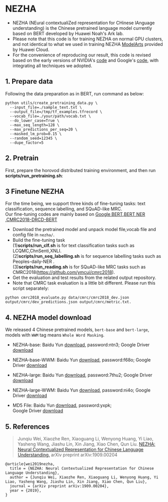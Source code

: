 # NEZHA

* NEZHA (NEural contextualiZed representation for CHinese lAnguage understanding) is the Chinese pretrained language model currently based on BERT developed by Huawei Noah's Ark lab.
* Please note that this code is for training NEZHA on normal GPU clusters, and not identical to what we used in training NEZHA [ModelArts](https://www.huaweicloud.com/product/modelarts.html) provided by Huawei Cloud.
* For the convenience of reproducing our result, this code is revised based on the early versions of NVIDIA's [code](https://github.com/NVIDIA/DeepLearningExamples/tree/master/TensorFlow/LanguageModeling/BERT) and Google's [code](https://github.com/google-research/bert), with integrating all techniques we adopted. 


## 1. Prepare data

Following the data preparation as in BERT, run command as below:

```shell
python utils/create_pretraining_data.py \
  --input_file=./sample_text.txt \
  --output_file=/tmp/tf_examples.tfrecord \
  --vocab_file=./your/path/vocab.txt \
  --do_lower_case=True \
  --max_seq_length=128 \
  --max_predictions_per_seq=20 \
  --masked_lm_prob=0.15 \
  --random_seed=12345 \
  --dupe_factor=5
 ```

## 2. Pretrain

First, prepare the horovod distributed training environment, and then run **scripts/run_pretraining.sh**:


## 3 Finetune NEZHA

For the time being, we support three kinds of fine-tuning tasks: text classification, sequence labelling, and SQuAD-like MRC.  
Our fine-tuning codes are mainly based on [Google BERT](https://github.com/google-research/bert),[BERT NER](https://github.com/ProHiryu/bert-chinese-ner) ,[CMRC2018-DRCD-BERT](https://github.com/johndpope/CMRC2018-DRCD-BERT)

- Download the pretrained model and unpack model file,vocab file and config file in `nezha/`.
- Build the fine-tuning task  
(1)**scripts/run_clf.sh** is for text classification tasks such as LCQMC,ChnSenti,XNLI.  
(2)**scripts/run_seq_labelling.sh** is for sequence labelling tasks such as Peoples-daily-NER .  
(3)**scripts/run_reading.sh** is for SQuAD-like MRC tasks such as CMRC2018(https://github.com/ymcui/cmrc2018).  
- Get the evaluation and test results from the related output repository.
- Note that CMRC task evaluation is a little bit different. Please run this script separately:
```shell
python cmrc2018_evaluate.py data/cmrc/cmrc2018_dev.json output/cmrc/dev_predictions.json output/cmrc/metric.txt. 
```


## 4. NEZHA model download

 We released 4 Chinese pretrained models, `bert-base` and `bert-large`, models with `WWM` tag means `Whole Word Masking`.

* NEZHA-base: 
Baidu Yun [download](https://pan.baidu.com/s/1UVQjy9v_Sv4cQd1ELdjqww), password:ntn3; 
Google Driver [download](https://drive.google.com/drive/folders/1tFs-wMoXIY8zganI2hQgDBoDPqA8pSmh?usp=sharing)

* NEZHA-base-WWM: 
Baidu Yun [download](https://pan.baidu.com/s/1-YG8e5V2zKCnR3azsGZT1w), password:f68o; 
Google Driver [download](https://drive.google.com/drive/folders/1bK6WbqAG-B6BX2d9RPprnh2MPK6zL0t_?usp=sharing)

* NEZHA-large: 
Baidu Yun [download](https://pan.baidu.com/s/1R1Ew-Lu8oIP6QhWO6nqp5Q), password:7thu2; 
Google Driver [download](https://drive.google.com/drive/folders/1ZPPM5XtTTOrS_CDRak1t2nCBU-LFZ_zs?usp=sharing)

* NEZHA-large-WWM:
Baidu Yun [download](https://pan.baidu.com/s/1JK1RLIJd2wpuypku3stt8w), password:ni4o; 
Google Driver [download](https://drive.google.com/drive/folders/1LOAUc9LXyogC2gmP_q1ojqj41Ez01aga?usp=sharing)

* MD5 File:
Baidu Yun [download](https://pan.baidu.com/s/1EeFXcmFBaJ3tDQQGYoaQPQ ), password:yxpk;  
Google Driver [download](https://drive.google.com/file/d/1eWRvd3k5XK6sOlAPPpCWowHubLeRk3G-/view?usp=sharing)


## 5. References

> Junqiu Wei, Xiaozhe Ren, Xiaoguang Li, Wenyong Huang, Yi Liao, 
> Yasheng Wang, Jiashu Lin, Xin Jiang, Xiao Chen, Qun Liu.
> [NEZHA: Neural Contextualized Representation for Chinese Language Understanding.](https://arxiv.org/abs/1909.00204)
> arXiv preprint arXiv:1909.00204

```
@article{wei2019nezha,
  title = {NEZHA: Neural Contextualized Representation for Chinese Language Understanding},
  author = {Junqiu Wei, Xiaozhe Ren, Xiaoguang Li, Wenyong Huang, Yi Liao, Yasheng Wang, Jiashu Lin, Xin Jiang, Xiao Chen, Qun Liu},  
  journal = {arXiv preprint arXiv:1909.00204},
  year = {2019},
}
```